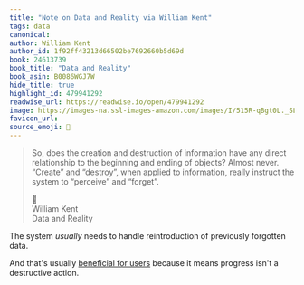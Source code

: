 ```yaml
---
title: "Note on Data and Reality via William Kent"
tags: data
canonical: 
author: William Kent
author_id: 1f92ff43213d66502be7692660b5d69d
book: 24613739
book_title: "Data and Reality"
book_asin: B0086WGJ7W
hide_title: true
highlight_id: 479941292
readwise_url: https://readwise.io/open/479941292
image: https://images-na.ssl-images-amazon.com/images/I/515R-qBgt0L._SL200_.jpg
favicon_url: 
source_emoji: 📕
---
```


> So, does the creation and destruction of information have any direct relationship to the beginning and ending of objects? Almost never. “Create” and “destroy”, when applied to information, really instruct the system to “perceive” and “forget”.
> <div class="quoteback-footer"><div class="quoteback-avatar"><span class="mini-emoji"> 📕</span></div><div class="quoteback-metadata"><div class="metadata-inner"><span style="display:none">FROM:</span><div aria-label="William Kent" class="quoteback-author"> William Kent</div><div aria-label="Data and Reality" class="quoteback-title"> Data and Reality</div></div></div></div>

The system *usually* needs to handle reintroduction of previously forgotten data.

And that's usually [beneficial for users](https://www.joshbeckman.org/notes/662101293) because it means progress isn't a destructive action.